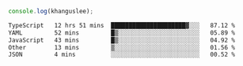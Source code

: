```js
console.log(khanguslee);
```

<!--START_SECTION:waka-->

```txt
TypeScript   12 hrs 51 mins  █████████████████████▓░░░   87.12 %
YAML         52 mins         █▒░░░░░░░░░░░░░░░░░░░░░░░   05.89 %
JavaScript   43 mins         █▒░░░░░░░░░░░░░░░░░░░░░░░   04.92 %
Other        13 mins         ▒░░░░░░░░░░░░░░░░░░░░░░░░   01.56 %
JSON         4 mins          ░░░░░░░░░░░░░░░░░░░░░░░░░   00.52 %
```

<!--END_SECTION:waka-->

<!--
**khanguslee/khanguslee** is a ✨ _special_ ✨ repository because its `README.md` (this file) appears on your GitHub profile.

Here are some ideas to get you started:

- 🔭 I’m currently working on ...
- 🌱 I’m currently learning ...
- 👯 I’m looking to collaborate on ...
- 🤔 I’m looking for help with ...
- 💬 Ask me about ...
- 📫 How to reach me: ...
- 😄 Pronouns: ...
- ⚡ Fun fact: ...
-->
